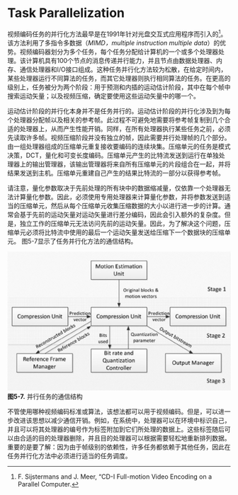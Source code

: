# Task Parallelization
视频编码任务的并行化方法最早是在1991年针对光盘交互式应用程序而引入的[^1]。该方法利用了多指令多数据（*MIMD，multiple instruction multiple data*）的优势。视频编码器划分为多个任务，每个任务分配给计算机的一个或多个处理器处理。该计算机具有100个节点的消息传递并行能力，并且节点由数据处理器、内存、通信处理器和I/O接口组成。这种任务并行化方法较为松散，在给定时间内，某些处理器运行不同算法的任务，而其它处理器则执行相同算法的任务。在更高的级别上，任务被分为两个阶段：用于预测和内插的运动估计阶段，其中在每个帧中搜索运动矢量；以及视频压缩，确定要使用这些运动矢量中的哪一个。

运动估计阶段的并行化本身并不是任务并行的。运动估计阶段的并行化涉及到为每个处理器分配帧以及相关的参考帧。此过程不可避免地需要将参考帧复制到几个合适的处理器上，从而产生性能开销。同样，在所有处理器执行某些任务之前，必须先读取许多帧。视频压缩阶段并没有独立的帧，因此需要并行处理帧的几个部分。由一组处理器组成的压缩单元重复接收要编码的连续块集。压缩单元的任务是模式决策，DCT，量化和可变长度编码。压缩单元产生的比特流发送到运行在单独处理器上的输出管理器，该输出管理器将来自所有压缩单元的片段组合在一起，并将结果发送到主机。压缩单元重建自己产生的结果比特流的一部分以获得参考帧。

请注意，量化参数取决于先前处理的所有块中的数据缩减量，仅依靠一个处理器无法计算量化参数。因此，必须使用专用处理器来计算量化参数，并将参数发送到适当的压缩单元，然后从每个压缩单元收集压缩数据的大小以进行进一步的计算。通常会基于先前的运动矢量对运动矢量进行差分编码，因此会引入额外的复杂度。但是，独立工作的压缩单元无法访问先前的运动矢量。因此，为了解决这个问题，压缩单元必须将比特流中使用的最后一个运动矢量发送给压缩下一个数据块的压缩单元。 图5-7显示了任务并行化方法的通信结构。

![](../images/5_7.png)
**图5-7.** 并行任务的通信结构

不管使用哪种视频编码标准或算法，该想法都可以用于视频编码。但是，可以进一步改进该思想以减少通信开销。例如，在系统中，处理器可以在环境中标识自己，并且可以将其处理器的编号作为标签附加到它们所处理的数据上。这些标签随后可以由合适的目的处理器删除，并且目的处理器可以根据需要轻松地重新排列数据。重要的是要了解：因为由于帧级别的依赖性，许多任务都依赖于其他任务，因此在任务并行化方法中必须进行适当的任务调度。

[^1]: F. Sijstermans and J. Meer, “CD-I Full-motion Video Encoding on a Parallel Computer.